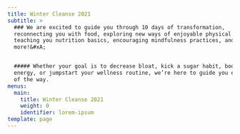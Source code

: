 ```yaml
---
title: Winter Cleanse 2021
subtitle: >
  ### We are excited to guide you through 10 days of transformation,
  reconnecting you with food, exploring new ways of enjoyable physical activity,
  teaching you nutrition basics, encouraging mindfulness practices, and much
  more!&#xA;


  ##### Whether your goal is to decrease bloat, kick a sugar habit, boost your
  energy, or jumpstart your wellness routine, we’re here to guide you every step
  of the way.
menus:
  main:
    title: Winter Cleanse 2021
    weight: 0
    identifier: lorem-ipsum
template: page
---
```

